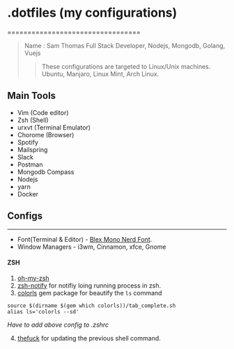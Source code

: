 # .dotfiles (my configurations)
=================================
> Name : Sam Thomas
> Full Stack Developer, Nodejs, Mongodb, Golang, Vuejs
> > These configurations are targeted to Linux/Unix machines. Ubuntu, Manjaro, Linux Mint, Arch Linux.
## Main Tools
- Vim (Code editor)
- Zsh (Shell)
- urxvt (Terminal Emulator)
- Chorome (Browser)
- Spotify
- Mailspring
- Slack
- Postman
- Mongodb Compass
- Nodejs
- yarn
- Docker


## Configs
-----------------------------------
- Font(Terminal & Editor) - [Blex Mono Nerd Font](https://github.com/ryanoasis/nerd-fonts/tree/master/patched-fonts/Blex/Mono/complete).
- Window Managers - i3wm, Cinnamon, xfce, Gnome
#### ZSH
1. [oh-my-zsh](https://github.com/robbyrussell/oh-my-zsh)
2. [zsh-notify](https://github.com/marzocchi/zsh-notify) for notifiy loing running process in zsh.
3. [colorls](https://github.com/athityakumar/colorls) gem package for beautify the ```ls``` command
```
source $(dirname $(gem which colorls))/tab_complete.sh
alias ls='colorls --sd'
```
_Have to add above config to .zshrc_

4. [thefuck](https://github.com/nvbn/thefuck) for updating the previous shell command.

